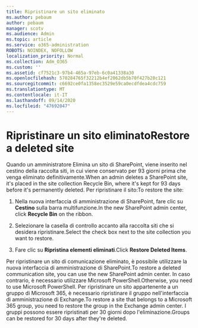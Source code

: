 ```yaml
---
title: Ripristinare un sito eliminato
ms.author: pebaum
author: pebaum
manager: scotv
ms.audience: Admin
ms.topic: article
ms.service: o365-administration
ROBOTS: NOINDEX, NOFOLLOW
localization_priority: Normal
ms.collection: Adm_O365
ms.custom: ''
ms.assetid: cf7521c3-97b4-465a-97eb-6c0a41338a30
ms.openlocfilehash: 570284765f32212b4ef2062db5b70f427b28c121
ms.sourcegitcommit: c6692ce0fa1358ec3529e59ca0ecdfdea4cdc759
ms.translationtype: MT
ms.contentlocale: it-IT
ms.lasthandoff: 09/14/2020
ms.locfileid: "47692047"
---
```

# <a name="restore-a-deleted-site"></a><span data-ttu-id="270b1-102">Ripristinare un sito eliminato</span><span class="sxs-lookup"><span data-stu-id="270b1-102">Restore a deleted site</span></span>

<span data-ttu-id="270b1-103">Quando un amministratore Elimina un sito di SharePoint, viene inserito nel cestino della raccolta siti, in cui viene conservato per 93 giorni prima che venga eliminato definitivamente.</span><span class="sxs-lookup"><span data-stu-id="270b1-103">When an admin deletes a SharePoint site, it's placed in the site collection Recycle Bin, where it's kept for 93 days before it's permanently deleted.</span></span> <span data-ttu-id="270b1-104">Per ripristinare il sito:</span><span class="sxs-lookup"><span data-stu-id="270b1-104">To restore the site:</span></span>
  
1. <span data-ttu-id="270b1-105">Nella nuova interfaccia di amministrazione di SharePoint, fare clic su **Cestino** sulla barra multifunzione.</span><span class="sxs-lookup"><span data-stu-id="270b1-105">In the new SharePoint admin center, click **Recycle Bin** on the ribbon.</span></span> 
    
2. <span data-ttu-id="270b1-106">Selezionare la casella di controllo accanto alla raccolta siti che si desidera ripristinare.</span><span class="sxs-lookup"><span data-stu-id="270b1-106">Select the check box next to the site collection you want to restore.</span></span>
    
3. <span data-ttu-id="270b1-107">Fare clic su **Ripristina elementi eliminati**.</span><span class="sxs-lookup"><span data-stu-id="270b1-107">Click **Restore Deleted Items**.</span></span>
    
<span data-ttu-id="270b1-108">Per ripristinare un sito di comunicazione eliminato, è possibile utilizzare la nuova interfaccia di amministrazione di SharePoint.</span><span class="sxs-lookup"><span data-stu-id="270b1-108">To restore a deleted communication site, you can use the new SharePoint admin center.</span></span> <span data-ttu-id="270b1-109">In caso contrario, è necessario utilizzare Microsoft PowerShell.</span><span class="sxs-lookup"><span data-stu-id="270b1-109">Otherwise, you need to use Microsoft PowerShell.</span></span> <span data-ttu-id="270b1-110">Per ripristinare un sito appartenente a un gruppo di Microsoft 365, è necessario ripristinare il gruppo nell'interfaccia di amministrazione di Exchange.</span><span class="sxs-lookup"><span data-stu-id="270b1-110">To restore a site that belongs to a Microsoft 365 group, you need to restore the group in the Exchange admin center.</span></span> <span data-ttu-id="270b1-111">I gruppi possono essere ripristinati per 30 giorni dopo l'eliminazione.</span><span class="sxs-lookup"><span data-stu-id="270b1-111">Groups can be restored for 30 days after they're deleted.</span></span>
  

